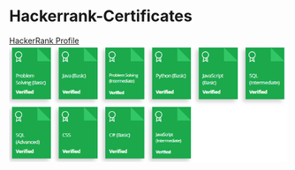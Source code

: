 # Hackerrank-Certificates
<a href="https://www.hackerrank.com/tambolisaklait20?hr_r=1">HackerRank Profile<a>
<img src="assets/Certificates/overall.png">

